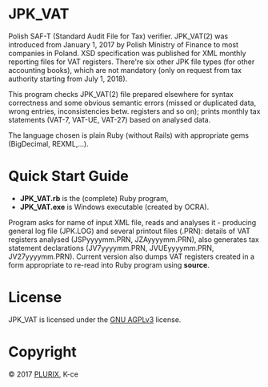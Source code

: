 # JPK_VAT
Polish SAF-T (Standard Audit File for Tax) verifier.
JPK_VAT(2) was introduced from January 1, 2017 by Polish Ministry of Finance to most companies in Poland. XSD specification was published for XML monthly reporting files for VAT registers. There're six other JPK file types (for other accounting books), which are not mandatory (only on request from tax authority starting from July 1, 2018). 

This program checks JPK_VAT(2) file prepared elsewhere for syntax correctness and some obvious semantic errors (missed or duplicated data, wrong entries, inconsistencies betw. registers and so on); prints monthly tax statements (VAT-7, VAT-UE, VAT-27) based on analysed data. 

The language chosen is plain Ruby (without Rails) with appropriate gems (BigDecimal, REXML,...).
# Quick Start Guide
- **JPK_VAT.rb** is the (complete) Ruby program, 
- **JPK_VAT.exe** is Windows executable (created by OCRA).

Program asks for name of input XML file, reads and analyses it - producing general log file (JPK.LOG) and several printout files (.PRN): details of VAT registers analysed (JSPyyyymm.PRN, JZAyyyymm.PRN), also generates tax statement declarations (JV7yyyymm.PRN, JVUEyyyymm.PRN, JV27yyyymm.PRN). Current version also dumps VAT registers created in a form appropriate to re-read into Ruby program using **source**.
# License
JPK_VAT is licensed under the [GNU AGPLv3](https://choosealicense.com/licenses/agpl-3.0/) license.
# Copyright
© 2017 [PLURIX](http://plurix.com.pl), K-ce
